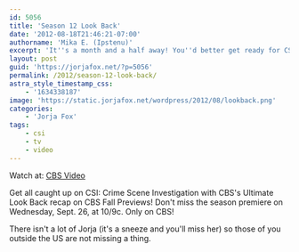 ```yaml
---
id: 5056
title: 'Season 12 Look Back'
date: '2012-08-18T21:46:21-07:00'
authorname: 'Mika E. (Ipstenu)'
excerpt: 'It''s a month and a half away! You''d better get ready for CSI Season 13, by looking back at 12.'
layout: post
guid: 'https://jorjafox.net/?p=5056'
permalink: /2012/season-12-look-back/
astra_style_timestamp_css:
    - '1634338187'
image: 'https://static.jorjafox.net/wordpress/2012/08/lookback.png'
categories:
    - 'Jorja Fox'
tags:
    - csi
    - tv
    - video
---
```


Watch at: <a href="http://www.cbs.com/shows/fall-previews-2012/ultimate-look-back/2267353142/">CBS Video</a>

Get all caught up on CSI: Crime Scene Investigation with CBS's Ultimate Look Back recap on CBS Fall Previews! Don't miss the season premiere on Wednesday, Sept. 26, at 10/9c. Only on CBS!

There isn't a lot of Jorja (it's a sneeze and you'll miss her) so those of you outside the US are not missing a thing.
